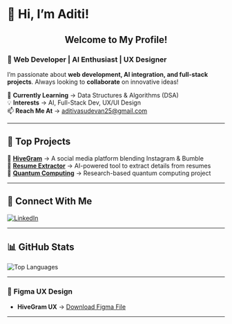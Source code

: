 # 👋 Hi, I’m Aditi!  
<h2 align="center"> Welcome to My Profile! </h2>
<h3>🚀 Web Developer | AI Enthusiast | UX Designer  </h3>

I’m passionate about **web development, AI integration, and full-stack projects**. Always looking to **collaborate** on innovative ideas!  

🌱 **Currently Learning** → Data Structures & Algorithms (DSA)  
💡 **Interests** → AI, Full-Stack Dev, UX/UI Design  
📫 **Reach Me At** → [aditivasudevan25@gmail.com](mailto:aditivasudevan25@gmail.com)  

---

## 📌 **Top Projects**  
🔹 **[HiveGram](https://github.com/aditiv101/HiveGram-)** → A social media platform blending Instagram & Bumble  
🔹 **[Resume Extractor](https://github.com/aditiv101/resume-extractor)** → AI-powered tool to extract details from resumes  
🔹 **[Quantum Computing](https://github.com/aditiv101/quantum-computing)** → Research-based quantum computing project  


---

## 🔗 **Connect With Me**  
[![LinkedIn](https://img.shields.io/badge/LinkedIn-blue?logo=linkedin&logoColor=white)](https://www.linkedin.com/in/aditi-vasudevan-6072a024b/) 

---

## 📊 **GitHub Stats**  
![Top Languages](https://github-readme-stats.vercel.app/api/top-langs/?username=aditiv101&layout=compact&theme=dark)  

---

### 🎨 **Figma UX Design**  
- **HiveGram UX** → [Download Figma File](https://github.com/aditiv101/HiveGram-/blob/main/HiveGram_UX.fig)  

---
